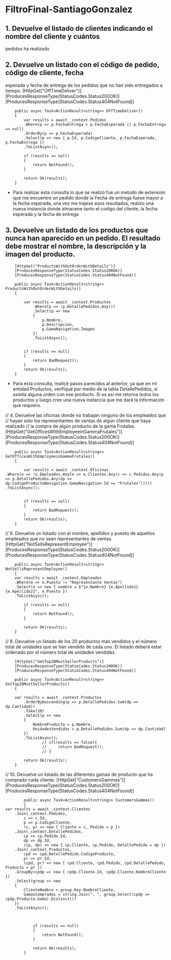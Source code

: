 # FiltroFinal-SantiagoGonzalez
## 1. Devuelve el listado de clientes indicando el nombre del cliente y cuántos
pedidos ha realizado

## 2. Devuelve un listado con el código de pedido, código de cliente, fecha
esperada y fecha de entrega de los pedidos que no han sido entregados a
tiempo.
        [HttpGet("OffTimeDeliver")]
        [ProducesResponseType(StatusCodes.Status200OK)]
        [ProducesResponseType(StatusCodes.Status404NotFound)]

        public async Task<ActionResult<string>> OffTimeDeliver()
        {
            var results = await _context.Pedidos
            .Where(p => p.FechaEntrega > p.FechaEsperada || p.FechaEntrega == null)
            .OrderBy(p => p.FechaEsperada)
            .Select(p => new { p.Id, p.CodigoCliente, p.FechaEsperada, p.FechaEntrega })
            .ToListAsync();

            if (results == null)
            {
                return NotFound();
            }

            return Ok(results);
        }

- Para realizar esta consulta lo que se realizó fue un metodo de extensión que me encuentre un pedido donde la Fecha de entrega fuese mayor a la fecha esperada, una vez me trajese esos resultados, realizo una nueva instancia donde almacene tanto el codigo del cliente, la fecha esperada y la fecha de entrega

## 3. Devuelve un listado de los productos que nunca han aparecido en un pedido. El resultado debe mostrar el nombre, la descripción y la imagen del producto.

        [HttpGet("ProductsWithOutOrderWithDetails")]
        [ProducesResponseType(StatusCodes.Status200OK)]
        [ProducesResponseType(StatusCodes.Status404NotFound)]

        public async Task<ActionResult<string>> ProductsWithOutOrderWithDetails()
        {

            var results = await _context.Productos
                .Where(p => !p.DetallePedidos.Any())
                .Select(p => new
                {
                    p.Nombre,
                    p.Descripcion,
                    p.GamaNavigation.Imagen
                })
                .ToListAsync();


            if (results == null)
            {
                return BadRequest();
            }
            return Ok(results);
        }

- Para esta consulta, realicé pasos parecidos al anterior, ya que en mi entidad Productos, verifiqué por medio de la tabla DetallePedidos, si existía alguna orden con ese producto. Si es así me retorna todos los productos y luego creo una nueva instancia que me dará la información que requiero.


// 4. Devuelve las oficinas donde no trabajan ninguno de los empleados que
// hayan sido los representantes de ventas de algún cliente que haya realizado
// la compra de algún producto de la gama Frutales.
        [HttpGet("GetOfficesWithEmployeeinGammaFrutales")]
        [ProducesResponseType(StatusCodes.Status200OK)]
        [ProducesResponseType(StatusCodes.Status404NotFound)]

        public async Task<ActionResult<string>> GetOfficesWithEmployeeinGammaFrutales()
        {

            var results = await _context.Oficinas
    .Where(o => !o.Empleados.Any(e => e.Clientes.Any(c => c.Pedidos.Any(p => p.DetallePedidos.Any(dp => dp.CodigoProductoNavigation.GamaNavigation.Id == "Frutales")))))
    .ToListAsync();


            if (results == null)
            {
                return BadRequest();
            }
            return Ok(results);
        }

// 6. Devuelve un listado con el nombre, apellidos y puesto de aquellos empleados que no sean representantes de ventas.
        [HttpGet("NotSellsRepresentEmployee")]
        [ProducesResponseType(StatusCodes.Status200OK)]
        [ProducesResponseType(StatusCodes.Status404NotFound)]
        
        public async Task<ActionResult<string>> NotSellsRepresentEmployee()
        {
        var results = await _context.Empleados
        .Where(e => e.Puesto != "Representante Ventas")
        .Select(e => new { nombre = $"{e.Nombre} {e.Apellido1} {e.Apellido2}", e.Puesto })
        .ToListAsync();
        
            if (results == null)
            {
                return NotFound();
            }
        
            return Ok(results);
        }

// 8. Devuelve un listado de los 20 productos más vendidos y el número total de
unidades que se han vendido de cada uno. El listado deberá estar ordenado
por el número total de unidades vendidas.


        [HttpGet("GetTop20MostSellerProducts")]
        [ProducesResponseType(StatusCodes.Status200OK)]
        [ProducesResponseType(StatusCodes.Status404NotFound)]

        public async Task<ActionResult<string>> GetTop20MostSellerProducts()
        {

        var results = await _context.Productos
            .OrderByDescending(p => p.DetallePedidos.Sum(dp => dp.Cantidad))
            .Take(20)
            .Select(p => new
            {
                NombreProducto = p.Nombre,
                UnidadesVendidas = p.DetallePedidos.Sum(dp => dp.Cantidad)
            })
            .ToListAsync();
                    // if(results == false){
                    //     return BadRequest();
                    // }

            return Ok(results);
        }

// 10. Devuelve un listado de las diferentes gamas de producto que ha comprado cada cliente.
            [HttpGet("CustomersGammas")]
            [ProducesResponseType(StatusCodes.Status200OK)]
            [ProducesResponseType(StatusCodes.Status404NotFound)]
    
            public async Task<ActionResult<string>> CustomersGammas()
            {
    var results = await _context.Clientes
        .Join(_context.Pedidos,
            c => c.Id,
            p => p.CodigoCliente,
            (c, p) => new { Cliente = c, Pedido = p })
        .Join(_context.DetallePedidos,
            cp => cp.Pedido.Id,
            dp => dp.Id,
            (cp, dp) => new { cp.Cliente, cp.Pedido, DetallePedido = dp })
        .Join(_context.Productos,
            cpd => cpd.DetallePedido.CodigoProducto,
            pr => pr.Id,
            (cpd, pr) => new { cpd.Cliente, cpd.Pedido, cpd.DetallePedido, Producto = pr })
        .GroupBy(cpdp => new { cpdp.Cliente.Id, cpdp.Cliente.NombreCliente })
        .Select(group => new
        {
            ClienteNombre = group.Key.NombreCliente,
            GamasCompradas = string.Join(", ", group.Select(cpdp => cpdp.Producto.Gama).Distinct())
        })
        .ToListAsync();
    
    
    
                if (results == null)
                {
                    return NotFound();
                }
    
                return Ok(results);
            }